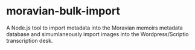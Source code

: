 # moravian-bulk-import

A Node.js tool to import metadata into the Moravian memoirs metadata database and simumlaneously import images into the Wordpress/Scriptio transcription desk.
